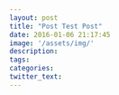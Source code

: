 ```yaml
---
layout: post
title: "Post Test Post"
date: 2016-01-06 21:17:45
image: '/assets/img/'
description:
tags:
categories:
twitter_text:
---
```

